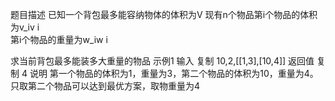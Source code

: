 题目描述
已知一个背包最多能容纳物体的体积为V
现有n个物品第i个物品的体积为v_iv 
i
​	
  第i个物品的重量为w_iw 
i
​	
 
求当前背包最多能装多大重量的物品
示例1
输入
复制
10,2,[[1,3],[10,4]]
返回值
复制
4
说明
第一个物品的体积为1，重量为3，第二个物品的体积为10，重量为4。只取第二个物品可以达到最优方案，取物重量为4 